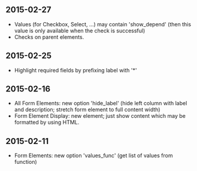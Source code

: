 2015-02-27
----------
* Values (for Checkbox, Select, ...) may contain 'show_depend' (then this value is only available when the check is successful)
* Checks on parent elements.

2015-02-25
----------
* Highlight required fields by prefixing label with '*'

2015-02-16
----------
* All Form Elements: new option 'hide_label' (hide left column with label and description; stretch form element to full content width)
* Form Element Display: new element; just show content which may be formatted by using HTML.

2015-02-11
----------
* Form Elements: new option 'values_func' (get list of values from function)
